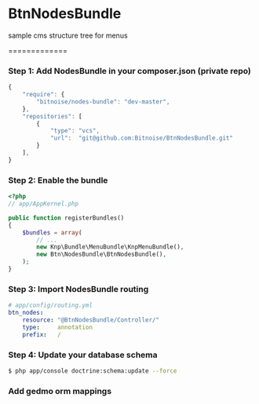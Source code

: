 BtnNodesBundle
==============

sample cms structure tree for menus

=============

### Step 1: Add NodesBundle in your composer.json (private repo)

```js
{
    "require": {
        "bitnoise/nodes-bundle": "dev-master",
    },
    "repositories": [
        {
            "type": "vcs",
            "url":  "git@github.com:Bitnoise/BtnNodesBundle.git"
        }
    ],
}
```

### Step 2: Enable the bundle

``` php
<?php
// app/AppKernel.php

public function registerBundles()
{
    $bundles = array(
        // ...
        new Knp\Bundle\MenuBundle\KnpMenuBundle(),
        new Btn\NodesBundle\BtnNodesBundle(),
    );
}
```

### Step 3: Import NodesBundle routing

``` yaml
# app/config/routing.yml
btn_nodes:
    resource: "@BtnNodesBundle/Controller/"
    type:     annotation
    prefix:   /
```

### Step 4: Update your database schema

``` bash
$ php app/console doctrine:schema:update --force
```


### Add gedmo orm mappings
